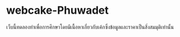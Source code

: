 # webcake-Phuwadet

เว็บนี้ทดลองทำเพื่อการศึกษาโดยมีเนื้อหาเกี่ยวกับเค้กซึ่งข้อมูลและราคาเป็นสิ่งสมมุติเท่านั้น